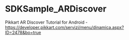 # SDKSample_ARDiscover
Pikkart AR Discover Tutorial for Android - 
https://developer.pikkart.com/servizi/menu/dinamica.aspx?ID=2478&bo=true
